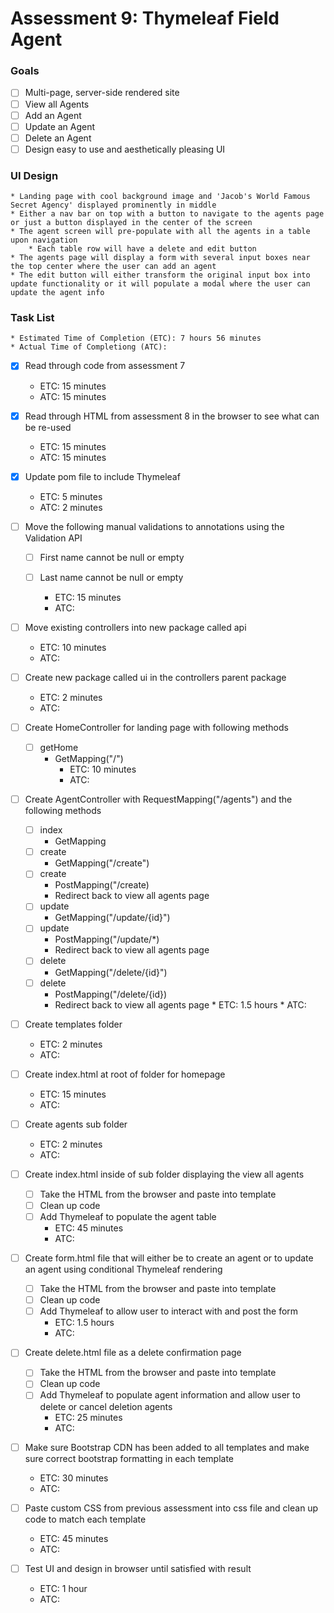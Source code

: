 # Assessment 9: Thymeleaf Field Agent

### Goals
* [ ] Multi-page, server-side rendered site
* [ ] View all Agents
* [ ] Add an Agent
* [ ] Update an Agent
* [ ] Delete an Agent
* [ ] Design easy to use and aesthetically pleasing UI

### UI Design
    * Landing page with cool background image and 'Jacob's World Famous Secret Agency' displayed prominently in middle
    * Either a nav bar on top with a button to navigate to the agents page or just a button displayed in the center of the screen
    * The agent screen will pre-populate with all the agents in a table upon navigation
        * Each table row will have a delete and edit button
    * The agents page will display a form with several input boxes near the top center where the user can add an agent
    * The edit button will either transform the original input box into update functionality or it will populate a modal where the user can update the agent info

### Task List
    * Estimated Time of Completion (ETC): 7 hours 56 minutes
    * Actual Time of Completiong (ATC): 
* [x] Read through code from assessment 7
    * ETC: 15 minutes
    * ATC: 15 minutes
* [x] Read through HTML from assessment 8 in the browser to see what can be re-used
    * ETC: 15 minutes
    * ATC: 15 minutes
* [x] Update pom file to include Thymeleaf
    * ETC: 5 minutes
    * ATC: 2 minutes
* [ ] Move the following manual validations to annotations using the Validation API
    * [ ] First name cannot be null or empty
    * [ ] Last name cannot be null or empty

        * ETC: 15 minutes
        * ATC:
    
* [ ] Move existing controllers into new package called api

    * ETC: 10 minutes
    * ATC:
* [ ] Create new package called ui in the controllers parent package    
    * ETC: 2 minutes
    * ATC:
* [ ] Create HomeController for landing page with following methods
    * [ ] getHome 
        * GetMapping("/")
            * ETC: 10 minutes
            * ATC:
* [ ] Create AgentController with RequestMapping("/agents") and the following methods
    * [ ] index
        * GetMapping
    * [ ] create
        * GetMapping("/create")
    * [ ] create
        * PostMapping("/create)
        * Redirect back to view all agents page
    * [ ] update
      * GetMapping("/update/{id}")
    * [ ] update
      * PostMapping("/update/*)
      * Redirect back to view all agents page
    * [ ] delete
      * GetMapping("/delete/{id}")
    * [ ] delete
      * PostMapping("/delete/{id})
      * Redirect back to view all agents page
            * ETC: 1.5 hours
            * ATC:
    
* [ ] Create templates folder
    * ETC: 2 minutes
    * ATC:
* [ ] Create index.html at root of folder for homepage
    * ETC: 15 minutes
    * ATC:
* [ ] Create agents sub folder
    * ETC: 2 minutes
    * ATC:
* [ ] Create index.html inside of sub folder displaying the view all agents
    * [ ] Take the HTML from the browser and paste into template
    * [ ] Clean up code
    * [ ] Add Thymeleaf to populate the agent table
        * ETC: 45 minutes
        * ATC:
    
* [ ] Create form.html file that will either be to create an agent or to update an agent using conditional Thymeleaf rendering
    * [ ] Take the HTML from the browser and paste into template
    * [ ] Clean up code
    * [ ] Add Thymeleaf to allow user to interact with and post the form
        * ETC: 1.5 hours
        * ATC:
        

* [ ] Create delete.html file as a delete confirmation page
    * [ ] Take the HTML from the browser and paste into template
    * [ ] Clean up code
    * [ ] Add Thymeleaf to populate agent information and allow user to delete or cancel deletion agents
        * ETC: 25 minutes
        * ATC:
    
* [ ] Make sure Bootstrap CDN has been added to all templates and make sure correct bootstrap formatting in each template
  * ETC: 30 minutes
  * ATC:
* [ ] Paste custom CSS from previous assessment into css file and clean up code to match each template
  * ETC: 45 minutes
  * ATC:
* [ ] Test UI and design in browser until satisfied with result
  * ETC: 1 hour
  * ATC:
    
    




    
